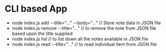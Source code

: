# CLI based App

- node index.js add --title="..." --body="..."
  // Store note data in JSON file
- node index.js remove --title="..."
  // to remove the note from JSON file based upon the title supplied
- node index.js list
  // to list down all the notes available in JSON file
- node index.js read --title="..."
  // to read individual item from JSON file
